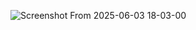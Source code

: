 ![Screenshot From 2025-06-03 18-03-00](https://github.com/user-attachments/assets/ec66f36e-04f8-45ff-9f3d-0ea758f2d7bc)

